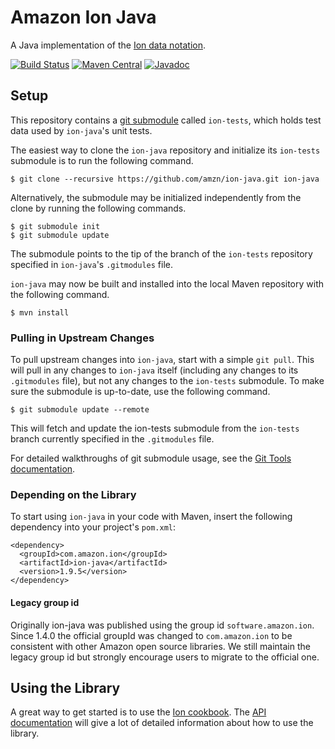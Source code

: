 # Amazon Ion Java
A Java implementation of the [Ion data notation](http://amzn.github.io/ion-docs).

[![Build Status](https://travis-ci.org/amzn/ion-java.svg?branch=master)](https://travis-ci.org/amzn/ion-java)
[![Maven Central](https://maven-badges.herokuapp.com/maven-central/com.amazon.ion/ion-java/badge.svg)](https://maven-badges.herokuapp.com/maven-central/com.amazon.ion/ion-java)
[![Javadoc](https://javadoc-badge.appspot.com/com.amazon.ion/ion-java.svg?label=javadoc)](http://www.javadoc.io/doc/com.amazon.ion/ion-java)

## Setup
This repository contains a [git submodule](https://git-scm.com/docs/git-submodule)
called `ion-tests`, which holds test data used by `ion-java`'s unit tests.

The easiest way to clone the `ion-java` repository and initialize its `ion-tests`
submodule is to run the following command.

```
$ git clone --recursive https://github.com/amzn/ion-java.git ion-java
```

Alternatively, the submodule may be initialized independently from the clone
by running the following commands.

```
$ git submodule init
$ git submodule update
```

The submodule points to the tip of the branch of the `ion-tests` repository
specified in `ion-java`'s `.gitmodules` file.

`ion-java` may now be built and installed into the local Maven repository with
the following command.

```
$ mvn install
```

### Pulling in Upstream Changes
To pull upstream changes into `ion-java`, start with a simple `git pull`.
This will pull in any changes to `ion-java` itself (including any changes
to its `.gitmodules` file), but not any changes to the `ion-tests`
submodule. To make sure the submodule is up-to-date, use the following
command.

```
$ git submodule update --remote
```

This will fetch and update the ion-tests submodule from the `ion-tests` branch
currently specified in the `.gitmodules` file.

For detailed walkthroughs of git submodule usage, see the
[Git Tools documentation](https://git-scm.com/book/en/v2/Git-Tools-Submodules).

### Depending on the Library

To start using `ion-java` in your code with Maven, insert the following
dependency into your project's `pom.xml`:

```
<dependency>
  <groupId>com.amazon.ion</groupId>
  <artifactId>ion-java</artifactId>
  <version>1.9.5</version>
</dependency>
```

#### Legacy group id

Originally ion-java was published using the group id `software.amazon.ion`. Since 1.4.0 the
official groupId was changed to `com.amazon.ion` to be consistent with other Amazon open
source libraries. We still maintain the legacy group id but strongly encourage users to migrate
to the official one.

## Using the Library
A great way to get started is to use the [Ion cookbook](http://amzn.github.io/ion-docs/cookbook.html).
The [API documentation](http://www.javadoc.io/doc/com.amazon.ion/ion-java) will give a lot
of detailed information about how to use the library.
